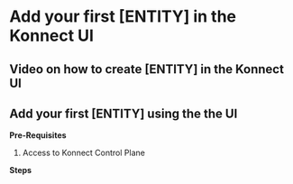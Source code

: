# Add your first [ENTITY] in the Konnect UI

## Video on how to create [ENTITY] in the Konnect UI
<!--
[![Adding new [ENTITY] in KIC](./images/)](https://youtu.be/ "Adding new [ENTITY] in KIC")
-->

## Add your first [ENTITY] using the the UI

**Pre-Requisites**

1. Access to Konnect Control Plane

**Steps**